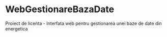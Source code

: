 # WebGestionareBazaDate
Proiect de licenta - Interfata web pentru gestionarea unei baze de date din energetica
